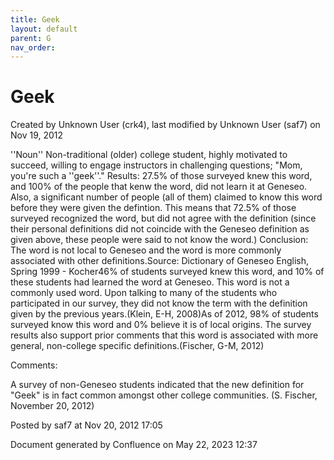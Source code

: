 ```yaml
---
title: Geek
layout: default
parent: G
nav_order:
---
```


# Geek

Created by  Unknown User (crk4), last modified by  Unknown User (saf7) on Nov 19, 2012

''Noun'' Non-traditional (older) college student, highly motivated to succeed, willing to engage instructors in challenging questions; &quot;Mom, you're such a ''geek''.&quot; Results: 27.5% of those surveyed knew this word, and 100% of the people that kenw the word, did not learn it at Geneseo. Also, a significant number of people (all of them) claimed to know this word before they were given the defintion. This means that 72.5% of those surveyed recognized the word, but did not agree with the definition (since their personal definitions did not coincide with the Geneseo definition as given above, these people were said to not know the word.) Conclusion: The word is not local to Geneseo and the word is more commonly associated with other definitions.Source: Dictionary of Geneseo English, Spring 1999 - Kocher46% of students surveyed knew this word, and 10% of these students had learned the word at Geneseo. This word is not a commonly used word. Upon talking to many of the students who participated in our survey, they did not know the term with the definition given by the previous years.(Klein, E-H, 2008)As of 2012, 98% of students surveyed know this word and 0% believe it is of local origins. The survey results also support prior comments that this word is associated with more general, non-college specific definitions.(Fischer, G-M, 2012)

Comments:

A survey of non-Geneseo students indicated that the new definition for &quot;Geek&quot; is in fact common amongst other college communities. (S. Fischer, November 20, 2012)

Posted by saf7 at Nov 20, 2012 17:05

Document generated by Confluence on May 22, 2023 12:37


